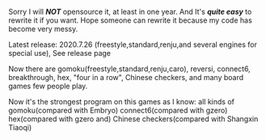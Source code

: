 Sorry I will ***NOT*** opensource it, at least in one year. And It's ***quite easy*** to rewrite it if you want. Hope someone can rewrite it because my code has become very messy.

Latest release: 2020.7.26 (freestyle,standard,renju,and several engines for special use), See release page

Now there are gomoku(freestyle,standard,renju,caro), reversi, connect6, breakthrough, hex, "four in a row", Chinese checkers, and many board games few people play.

Now it's the strongest program on this games as I know: 
all kinds of gomoku(compared with Embryo)
connect6(compared with gzero)
hex(compared with gzero and)
Chinese checkers(compared with Shangxin Tiaoqi)

